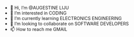 - 👋 Hi, I’m @AUGESTINE LIJU
- 👀 I’m interested in CODING 
- 🌱 I’m currently learning ELECTRONICS ENGINEERING
- 💞️ I’m looking to collaborate on SOFTWARE DEVELOPERS
- 📫 How to reach me GMAIL

<!---
augestineliju/augestineliju is a ✨ special ✨ repository because its `README.md` (this file) appears on your GitHub profile.
You can click the Preview link to take a look at your changes.
--->
